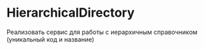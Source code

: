 # HierarchicalDirectory
Реализовать сервис для работы с иерархичным справочником (уникальный код и название)
